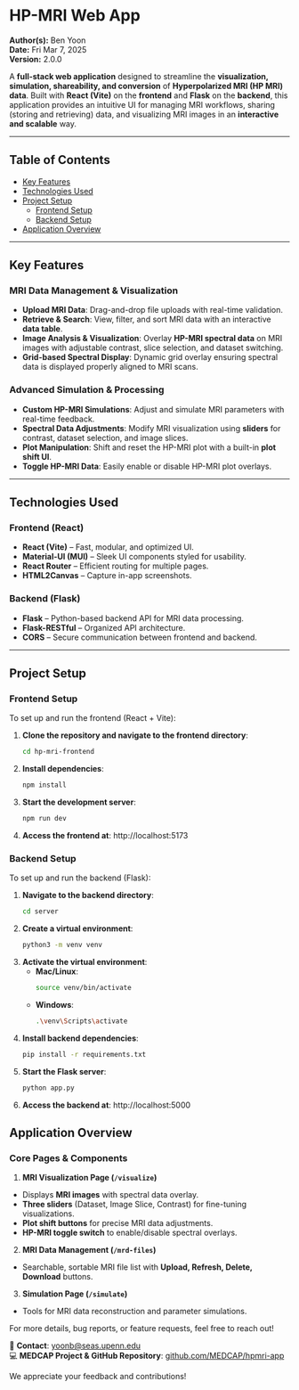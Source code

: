 # **HP-MRI Web App**  

**Author(s):** Ben Yoon  
**Date:** Fri Mar 7, 2025  
**Version:** 2.0.0

A **full-stack web application** designed to streamline the **visualization, simulation, shareability, and conversion** of **Hyperpolarized MRI (HP MRI) data**. Built with **React (Vite)** on the **frontend** and **Flask** on the **backend**, this application provides an intuitive UI for managing MRI workflows, sharing (storing and retrieving) data, and visualizing MRI images in an **interactive and scalable** way.

---

## **Table of Contents**
- [Key Features](#key-features)
- [Technologies Used](#technologies-used)
- [Project Setup](#project-setup)
  - [Frontend Setup](#frontend-setup)
  - [Backend Setup](#backend-setup)
- [Application Overview](#application-overview)

---

## **Key Features**

### **MRI Data Management & Visualization**
- **Upload MRI Data**: Drag-and-drop file uploads with real-time validation.
- **Retrieve & Search**: View, filter, and sort MRI data with an interactive **data table**.
- **Image Analysis & Visualization**: Overlay **HP-MRI spectral data** on MRI images with adjustable contrast, slice selection, and dataset switching.
- **Grid-based Spectral Display**: Dynamic grid overlay ensuring spectral data is displayed properly aligned to MRI scans.

### **Advanced Simulation & Processing**
- **Custom HP-MRI Simulations**: Adjust and simulate MRI parameters with real-time feedback.
- **Spectral Data Adjustments**: Modify MRI visualization using **sliders** for contrast, dataset selection, and image slices.
- **Plot Manipulation**: Shift and reset the HP-MRI plot with a built-in **plot shift UI**.
- **Toggle HP-MRI Data**: Easily enable or disable HP-MRI plot overlays.

---

## **Technologies Used**

### **Frontend (React)**
- **React (Vite)** – Fast, modular, and optimized UI.
- **Material-UI (MUI)** – Sleek UI components styled for usability.
- **React Router** – Efficient routing for multiple pages.
- **HTML2Canvas** – Capture in-app screenshots.

### **Backend (Flask)**
- **Flask** – Python-based backend API for MRI data processing.
- **Flask-RESTful** – Organized API architecture.
- **CORS** – Secure communication between frontend and backend.

---

## **Project Setup**

### **Frontend Setup**
To set up and run the frontend (React + Vite):

1. **Clone the repository and navigate to the frontend directory**:
   ```bash
   cd hp-mri-frontend
2. **Install dependencies**:
   ```bash
   npm install
3. **Start the development server**:
   ```bash
   npm run dev
4. **Access the frontend at**:
   http://localhost:5173

### **Backend Setup**
To set up and run the backend (Flask):

1. **Navigate to the backend directory**:
   ```bash
   cd server
2. **Create a virtual environment**:
   ```bash
   python3 -m venv venv
3. **Activate the virtual environment**:
   - **Mac/Linux**:
     ```bash 
     source venv/bin/activate
   - **Windows**:
     ```bash
     .\venv\Scripts\activate
4. **Install backend dependencies**:
   ```bash
   pip install -r requirements.txt
5. **Start the Flask server**:
   ```bash
   python app.py
6. **Access the backend at**:
   http://localhost:5000

## **Application Overview**

### **Core Pages & Components**
1. **MRI Visualization Page (`/visualize`)**
- Displays **MRI images** with spectral data overlay.
- **Three sliders** (Dataset, Image Slice, Contrast) for fine-tuning visualizations.
- **Plot shift buttons** for precise MRI data adjustments.
- **HP-MRI toggle switch** to enable/disable spectral overlays.
2. **MRI Data Management (`/mrd-files`)**
- Searchable, sortable MRI file list with **Upload, Refresh, Delete, Download** buttons.
3. **Simulation Page (`/simulate`)**
- Tools for MRI data reconstruction and parameter simulations.

For more details, bug reports, or feature requests, feel free to reach out!

📧 **Contact**: [yoonb@seas.upenn.edu](mailto:yoonb@seas.upenn.edu)  
💻 **MEDCAP Project & GitHub Repository**: [github.com/MEDCAP/hpmri-app](https://github.com/MEDCAP)  

We appreciate your feedback and contributions!
